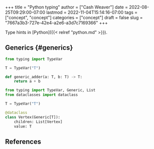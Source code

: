 +++
title = "Python typing"
author = ["Cash Weaver"]
date = 2022-08-25T09:29:00-07:00
lastmod = 2022-11-04T15:14:16-07:00
tags = ["concept", "concept"]
categories = ["concept"]
draft = false
slug = "7667a3b3-727e-42e4-a2e6-a3d7c7169366"
+++

Type hints in [Python]({{< relref "python.md" >}}).


## Generics {#generics}

```python
from typing import TypeVar

T = TypeVar("T")

def generic_adder(a: T, b: T) -> T:
    return a + b
```

```python
from typing import TypeVar, Generic, List
from dataclasses import dataclass

T = TypeVar("T")

@dataclass
class Vertex(Generic[T]):
    children: List[Vertex]
    value: T
```

## References

<style>.csl-entry{text-indent: -1.5em; margin-left: 1.5em;}</style><div class="csl-bib-body">
</div>
